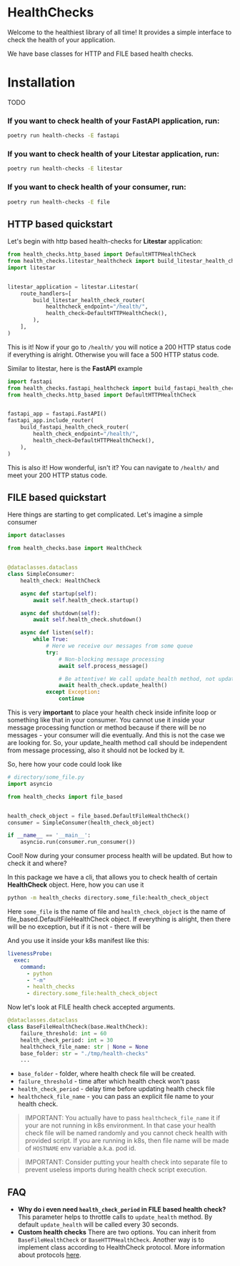 # HealthChecks

Welcome to the healthiest library of all time! It provides a simple interface to check the health of your application.

We have base classes for HTTP and FILE based health checks.

# Installation

TODO

### If you want to check health of your **FastAPI** application, run:

```bash
poetry run health-checks -E fastapi
```

### If you want to check health of your **Litestar** application, run:

```bash
poetry run health-checks -E litestar
```

### If you want to check health of your **consumer**, run:

```bash
poetry run health-checks -E file
```

## HTTP based quickstart

Let's begin with http based health-checks for **Litestar** application:

```python
from health_checks.http_based import DefaultHTTPHealthCheck
from health_checks.litestar_healthcheck import build_litestar_health_check_router
import litestar


litestar_application = litestar.Litestar(
    route_handlers=[
        build_litestar_health_check_router(
            healthcheck_endpoint="/health/",
            health_check=DefaultHTTPHealthCheck(),
        ),
    ],
)
```

This is it! Now if your go to `/health/` you will notice a 200 HTTP status code if everything is alright. Otherwise you will face a 500 HTTP status code.

Similar to litestar, here is the **FastAPI** example

```python
import fastapi
from health_checks.fastapi_healthcheck import build_fastapi_health_check_router
from health_checks.http_based import DefaultHTTPHealthCheck


fastapi_app = fastapi.FastAPI()
fastapi_app.include_router(
    build_fastapi_health_check_router(
        health_check_endpoint="/health/",
        health_check=DefaultHTTPHealthCheck(),
    ),
)
```

This is also it! How wonderful, isn't it? You can navigate to `/health/` and meet your 200 HTTP status code.

## FILE based quickstart

Here things are starting to get complicated.
Let's imagine a simple consumer

```python
import dataclasses

from health_checks.base import HealthCheck


@dataclasses.dataclass
class SimpleConsumer:
    health_check: HealthCheck

    async def startup(self):
        await self.health_check.startup()

    async def shutdown(self):
        await self.health_check.shutdown()

    async def listen(self):
        while True:
            # Here we receive our messages from some queue
            try:
                # Non-blocking message processing
                await self.process_message()

                # Be attentive! We call update_health method, not update_health_status.
                await health_check.update_health()
            except Exception:
                continue
```

This is very **important** to place your health check inside infinite loop or something like that in your consumer.
You cannot use it inside your message processing function or method because if there will be no messages - your consumer will die eventually. And this is not the case we are looking for.
So, your update_health method call should be independent from message processing, also it should not be locked by it.

So, here how your code could look like

```python
# directory/some_file.py
import asyncio

from health_checks import file_based


health_check_object = file_based.DefaultFileHealthCheck()
consumer = SimpleConsumer(health_check_object)

if __name__ == '__main__':
    asyncio.run(consumer.run_consumer())
```

Cool! Now during your consumer process health will be updated. But how to check it and where?

In this package we have a cli, that allows you to check health of certain **HealthCheck** object. Here, how you can use it

```bash
python -m health_checks directory.some_file:health_check_object
```

Here `some_file` is the name of file and `health_check_object` is the name of file_based.DefaultFileHealthCheck object.
If everything is alright, then there will be no exception, but if it is not - there will be

And you use it inside your k8s manifest like this:

```yaml
livenessProbe:
  exec:
    command:
      - python
      - "-m"
      - health_checks
      - directory.some_file:health_check_object
```

Now let's look at FILE health check accepted arguments.

```python
@dataclasses.dataclass
class BaseFileHealthCheck(base.HealthCheck):
    failure_threshold: int = 60
    health_check_period: int = 30
    healthcheck_file_name: str | None = None
    base_folder: str = "./tmp/health-checks"
    ...
```

- `base_folder` - folder, where health check file will be created.
- `failure_threshold` - time after which health check won't pass
- `health_check_period` - delay time before updating health check file
- `healthcheck_file_name` - you can pass an explicit file name to your health check.

> IMPORTANT: You actually have to pass `healthcheck_file_name` it if your are not running in k8s environment.
> In that case your health check file will be named randomly and you cannot check health with provided script.
> If you are running in k8s, then file name will be made of `HOSTNAME` env variable a.k.a. pod id.

> IMPORTANT: Consider putting your health check into separate file to prevent useless imports during health check script execution.

## FAQ

- **Why do i even need `health_check_period` in FILE based health check?**
  This parameter helps to throttle calls to `update_health` method. By default `update_health` will be called every 30 seconds.
- **Custom health checks**
  There are two options. You can inherit from `BaseFileHealthCheck` or `BaseHTTPHealthCheck`. Another way is to implement class according to HealthCheck protocol. More information about protocols [here](https://peps.python.org/pep-0544/).
